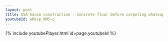 ```yaml
---
layout: post
title: USA house construction - Concrete floor before carpeting whatsapp status
youtubeId: wRksp_NM5-c
---
```


{% include youtubePlayer.html id=page.youtubeId %}
